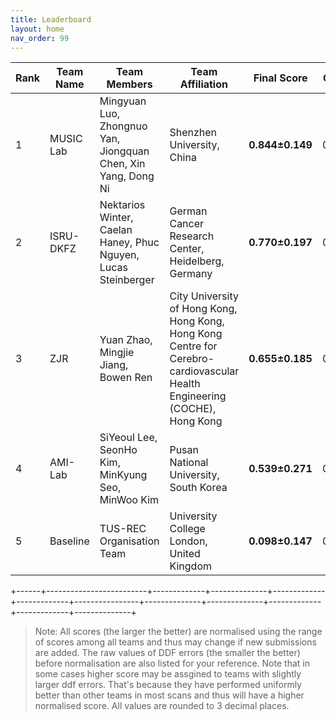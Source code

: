 ```yaml
---
title: Leaderboard
layout: home
nav_order: 99
---
```

| **Rank** | **Team Name** | **Team Members**                              | **Team Affiliation**                      | **Final Score** | **Global Score** | **Local Score** | **Pixel Score** | **Landmark Score** |     **GPE (mm)**      |     **GLE (mm)**      |     **LPE (mm)**     |     **LLE (mm)**     | **Run Time (s)** |
|----------|---------------|-----------------------------------------------|-------------------------------------------|-----------------|------------------|-----------------|-----------------|--------------------|------------------|------------------|-----------------|-----------------|------------------|
|  1   |      MUSIC Lab | Mingyuan Luo, Zhongnuo Yan, Jiongquan Chen, Xin Yang, Dong Ni | Shenzhen University, China     | **0.844±0.149** | 0.755±0.262  | 0.932±0.093 | 0.869±0.142 |  0.818±0.171   | 7.144±3.628  | 6.232±3.755  | 0.099±0.014 | 0.086±0.019 | 5.429±0.679  |
|  2   | ISRU-DKFZ| Nektarios Winter, Caelan Haney, Phuc Nguyen, Lucas Steinberger | German Cancer Research Center, Heidelberg, Germany | **0.770±0.197** | 0.688±0.291  | 0.851±0.176 | 0.792±0.191 |  0.747±0.223   | 7.726±4.241  | 6.861±4.634  | 0.103±0.018 | 0.090±0.024 | 7.311±0.791  |
|  3   |         ZJR           | Yuan Zhao, Mingjie Jiang, Bowen Ren | City University of Hong Kong, Hong Kong, Hong Kong Centre for Cerebro-cardiovascular Health Engineering (COCHE), Hong Kong        | **0.655±0.185** | 0.808±0.256  | 0.502±0.205 | 0.662±0.177 |  0.648±0.220   | 6.658±3.514  | 5.877±3.834  | 0.116±0.017 | 0.101±0.023 | 9.722±1.169  |
|  4   |         AMI-Lab  | SiYeoul Lee, SeonHo Kim, MinKyung Seo, MinWoo Kim | Pusan National University, South Korea         | **0.539±0.271** | 0.497±0.357  | 0.581±0.272 | 0.557±0.276 |  0.520±0.289   | 9.696±6.116  | 8.698±6.337  | 0.114±0.026 | 0.103±0.036 | 49.650±6.280 |
|  5   |         Baseline        | TUS-REC Organisation Team                     | University College London, United Kingdom        | **0.098±0.147** | 0.146±0.247  | 0.051±0.108 | 0.073±0.131 |  0.124±0.180   | 12.490±5.462 | 11.129±5.838 | 0.135±0.024 | 0.118±0.031 | 8.135±0.996  |
+------+-------------------------+-------------+--------------+-------------+-------------+----------------+--------------+--------------+-------------+-------------+--------------+



> Note: All scores (the larger the better) are normalised using the range of scores among all teams and thus may change if new submissions are added. The raw values of DDF errors (the smaller the better) before normalisation are also listed for your reference. Note that in some cases higher score may be assgined to teams with slightly larger ddf errors. That's because they have performed uniformly better than other teams in most scans and thus will have a higher normalised score. All values are rounded to 3 decimal places.
